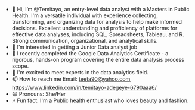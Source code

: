 - 👋 Hi, I’m @Temitayo, an entry-level data analyst with a Masters in Public Health. I'm a versatile individual with experience collecting, transforming, and organizing data for analysis to help make informed decisions. Excellent understanding and proficiency of platforms for effective data analyses, including SQL, Spreadsheets, Tableau, and R. Strong communication, organizational, and analytical skills.
- 👀 I’m interested in getting a Junior Data analyst job
- 🌱 I recently completed the Google Data Analytics Certificate - a rigorous, hands-on program covering the entire data analysis process scope.
- 💞️ I'm excited to meet experts in the data analytics field. 
- 📫 How to reach me Email: teeta90@yahoo.com, https://www.linkedin.com/in/temitayo-adegeye-6790aaa6/
- 😄 Pronouns: She/Her
- ⚡ Fun fact: I'm a Public health enthusiast who loves beauty and fashion.

<!---
Temitayo90/Temitayo90 is a ✨ special ✨ repository because its `README.md` (this file) appears on your GitHub profile.
You can click the Preview link to take a look at your changes.
--->
